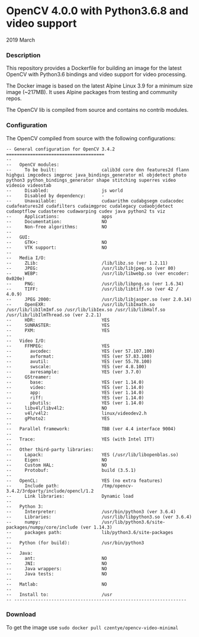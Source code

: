 # OpenCV 4.0.0 with Python3.6.8 and video support

2019 March

### Description

This repository provides a Dockerfile for building an image for the latest 
OpenCV with Python3.6 bindings and video support for video processing.

The Docker image is based on the latest Alpine Linux 3.9 for a minimum size 
image (~217MB). It uses Alpine packages from testing and community repos.

The OpenCV lib is compiled from source and contains no contrib modules.

### Configuration

The OpenCV compiled from source with the following configurations:

```text
-- General configuration for OpenCV 3.4.2 =====================================
-- 
--   OpenCV modules:
--     To be built:                 calib3d core dnn features2d flann highgui imgcodecs imgproc java_bindings_generator ml objdetect photo python3 python_bindings_generator shape stitching superres video videoio videostab
--     Disabled:                    js world
--     Disabled by dependency:      -
--     Unavailable:                 cudaarithm cudabgsegm cudacodec cudafeatures2d cudafilters cudaimgproc cudalegacy cudaobjdetect cudaoptflow cudastereo cudawarping cudev java python2 ts viz
--     Applications:                apps
--     Documentation:               NO
--     Non-free algorithms:         NO
-- 
--   GUI: 
--     GTK+:                        NO
--     VTK support:                 NO
-- 
--   Media I/O: 
--     ZLib:                        /lib/libz.so (ver 1.2.11)
--     JPEG:                        /usr/lib/libjpeg.so (ver 80)
--     WEBP:                        /usr/lib/libwebp.so (ver encoder: 0x020e)
--     PNG:                         /usr/lib/libpng.so (ver 1.6.34)
--     TIFF:                        /usr/lib/libtiff.so (ver 42 / 4.0.9)
--     JPEG 2000:                   /usr/lib/libjasper.so (ver 2.0.14)
--     OpenEXR:                     /usr/lib/libImath.so /usr/lib/libIlmImf.so /usr/lib/libIex.so /usr/lib/libHalf.so /usr/lib/libIlmThread.so (ver 2.2.1)
--     HDR:                         YES
--     SUNRASTER:                   YES
--     PXM:                         YES
-- 
--   Video I/O:
--     FFMPEG:                      YES
--       avcodec:                   YES (ver 57.107.100)
--       avformat:                  YES (ver 57.83.100)
--       avutil:                    YES (ver 55.78.100)
--       swscale:                   YES (ver 4.8.100)
--       avresample:                YES (ver 3.7.0)
--     GStreamer:                   
--       base:                      YES (ver 1.14.0)
--       video:                     YES (ver 1.14.0)
--       app:                       YES (ver 1.14.0)
--       riff:                      YES (ver 1.14.0)
--       pbutils:                   YES (ver 1.14.0)
--     libv4l/libv4l2:              NO
--     v4l/v4l2:                    linux/videodev2.h
--     gPhoto2:                     YES
-- 
--   Parallel framework:            TBB (ver 4.4 interface 9004)
-- 
--   Trace:                         YES (with Intel ITT)
-- 
--   Other third-party libraries:
--     Lapack:                      YES (/usr/lib/libopenblas.so)
--     Eigen:                       NO
--     Custom HAL:                  NO
--     Protobuf:                    build (3.5.1)
-- 
--   OpenCL:                        YES (no extra features)
--     Include path:                /tmp/opencv-3.4.2/3rdparty/include/opencl/1.2
--     Link libraries:              Dynamic load
-- 
--   Python 3:
--     Interpreter:                 /usr/bin/python3 (ver 3.6.4)
--     Libraries:                   /usr/lib/libpython3.so (ver 3.6.4)
--     numpy:                       /usr/lib/python3.6/site-packages/numpy/core/include (ver 1.14.3)
--     packages path:               lib/python3.6/site-packages
-- 
--   Python (for build):            /usr/bin/python3
-- 
--   Java:                          
--     ant:                         NO
--     JNI:                         NO
--     Java wrappers:               NO
--     Java tests:                  NO
-- 
--   Matlab:                        NO
-- 
--   Install to:                    /usr
-- -----------------------------------------------------------------
```

### Download

To get the image use ``sudo docker pull czentye/opencv-video-minimal``

